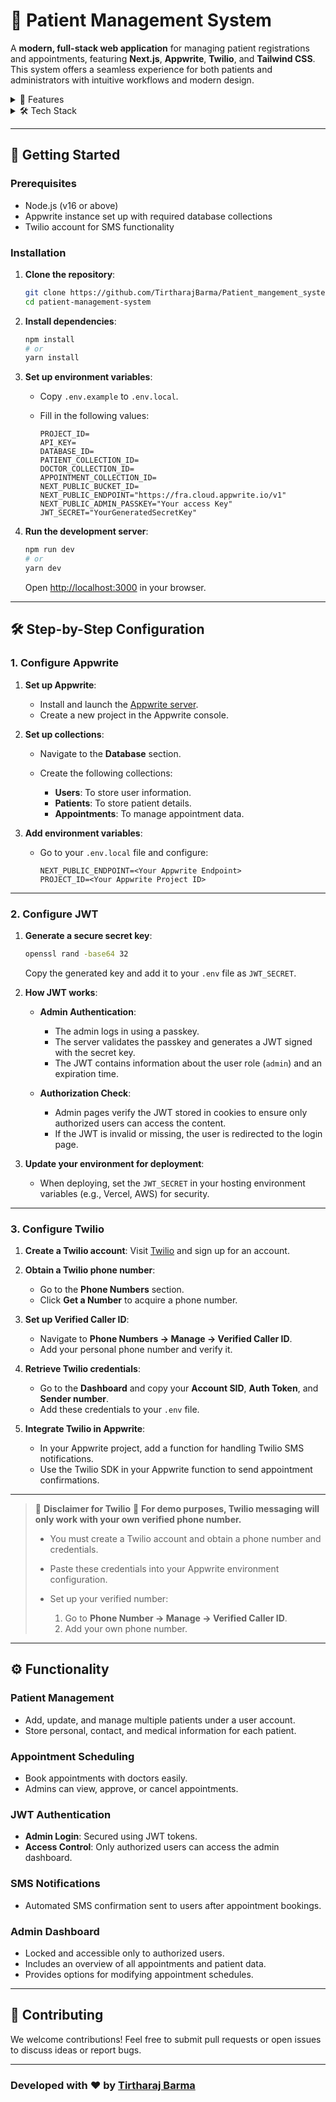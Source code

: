 # 🏥 Patient Management System

A **modern, full-stack web application** for managing patient registrations and appointments, featuring **Next.js**, **Appwrite**, **Twilio**, and **Tailwind CSS**. This system offers a seamless experience for both patients and administrators with intuitive workflows and modern design.

<details>
  <summary>🚀 Features</summary>

* **User Registration**: Secure user accounts for managing patient data.
* **Patient Management**: Add, update, and manage multiple patients under one account.
* **Appointment Booking**: Schedule appointments with ease.
* **SMS Notifications**: Receive appointment confirmations directly via Twilio.
* **Admin Dashboard**:

  * Authorized access only.
  * View, schedule, and cancel appointments.

</details>

<details>
  <summary>🛠 Tech Stack</summary>

* **Frontend**: Next.js, React, TypeScript, Tailwind CSS, Shadcn UI, React Hook Form, Zod
* **Backend**: Appwrite (via node-appwrite SDK)
* **Messaging Service**: Twilio for SMS notifications
* **Authentication**: JSON Web Tokens (JWT)

</details>

---

## 🎯 Getting Started

### Prerequisites

* Node.js (v16 or above)
* Appwrite instance set up with required database collections
* Twilio account for SMS functionality

### Installation

1. **Clone the repository**:

   ```bash
   git clone https://github.com/TirtharajBarma/Patient_mangement_system.git
   cd patient-management-system
   ```

2. **Install dependencies**:

   ```bash
   npm install
   # or
   yarn install
   ```

3. **Set up environment variables**:

   * Copy `.env.example` to `.env.local`.
   * Fill in the following values:

     ```env
     PROJECT_ID=
     API_KEY=
     DATABASE_ID=
     PATIENT_COLLECTION_ID=
     DOCTOR_COLLECTION_ID=
     APPOINTMENT_COLLECTION_ID=
     NEXT_PUBLIC_BUCKET_ID=
     NEXT_PUBLIC_ENDPOINT="https://fra.cloud.appwrite.io/v1"
     NEXT_PUBLIC_ADMIN_PASSKEY="Your access Key"
     JWT_SECRET="YourGeneratedSecretKey"
     ```

4. **Run the development server**:

   ```bash
   npm run dev
   # or
   yarn dev
   ```

   Open [http://localhost:3000](http://localhost:3000) in your browser.

---

## 🛠 Step-by-Step Configuration

### **1. Configure Appwrite**

1. **Set up Appwrite**:

   * Install and launch the [Appwrite server](https://appwrite.io/docs/installation).
   * Create a new project in the Appwrite console.

2. **Set up collections**:

   * Navigate to the **Database** section.
   * Create the following collections:

     * **Users**: To store user information.
     * **Patients**: To store patient details.
     * **Appointments**: To manage appointment data.

3. **Add environment variables**:

   * Go to your `.env.local` file and configure:

     ```env
     NEXT_PUBLIC_ENDPOINT=<Your Appwrite Endpoint>
     PROJECT_ID=<Your Appwrite Project ID>
     ```

---

### **2. Configure JWT**

1. **Generate a secure secret key**:

   ```bash
   openssl rand -base64 32
   ```

   Copy the generated key and add it to your `.env` file as `JWT_SECRET`.

2. **How JWT works**:

   * **Admin Authentication**:

     * The admin logs in using a passkey.
     * The server validates the passkey and generates a JWT signed with the secret key.
     * The JWT contains information about the user role (`admin`) and an expiration time.
   * **Authorization Check**:

     * Admin pages verify the JWT stored in cookies to ensure only authorized users can access the content.
     * If the JWT is invalid or missing, the user is redirected to the login page.

3. **Update your environment for deployment**:

   * When deploying, set the `JWT_SECRET` in your hosting environment variables (e.g., Vercel, AWS) for security.

---

### **3. Configure Twilio**

1. **Create a Twilio account**:
   Visit [Twilio](https://www.twilio.com/) and sign up for an account.

2. **Obtain a Twilio phone number**:

   * Go to the **Phone Numbers** section.
   * Click **Get a Number** to acquire a phone number.

3. **Set up Verified Caller ID**:

   * Navigate to **Phone Numbers → Manage → Verified Caller ID**.
   * Add your personal phone number and verify it.

4. **Retrieve Twilio credentials**:

   * Go to the **Dashboard** and copy your **Account SID**, **Auth Token**, and **Sender number**.
   * Add these credentials to your `.env` file.

5. **Integrate Twilio in Appwrite**:

   * In your Appwrite project, add a function for handling Twilio SMS notifications.
   * Use the Twilio SDK in your Appwrite function to send appointment confirmations.

---

> 🚨 **Disclaimer for Twilio**
> 🔴 **For demo purposes, Twilio messaging will only work with your own verified phone number.**
>
> * You must create a Twilio account and obtain a phone number and credentials.
> * Paste these credentials into your Appwrite environment configuration.
> * Set up your verified number:
>
>   1. Go to **Phone Number → Manage → Verified Caller ID**.
>   2. Add your own phone number.

---

## ⚙️ Functionality

### **Patient Management**

* Add, update, and manage multiple patients under a user account.
* Store personal, contact, and medical information for each patient.

### **Appointment Scheduling**

* Book appointments with doctors easily.
* Admins can view, approve, or cancel appointments.

### **JWT Authentication**

* **Admin Login**: Secured using JWT tokens.
* **Access Control**: Only authorized users can access the admin dashboard.

### **SMS Notifications**

* Automated SMS confirmation sent to users after appointment bookings.

### **Admin Dashboard**

* Locked and accessible only to authorized users.
* Includes an overview of all appointments and patient data.
* Provides options for modifying appointment schedules.

---

## 🤝 Contributing

We welcome contributions! Feel free to submit pull requests or open issues to discuss ideas or report bugs.

---

### Developed with ❤️ by [Tirtharaj Barma](https://github.com/TirtharajBarma)
